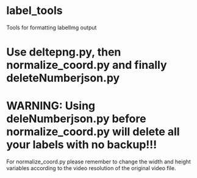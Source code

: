 # label_tools
Tools for formatting labelImg output

Use deltepng.py, then normalize_coord.py and finally deleteNumberjson.py
=======================
WARNING: Using deleNumberjson.py before normalize_coord.py will delete all your labels with no backup!!!
=======================


For normalize_coord.py please remember to change the width and height variables according to the video resolution of the original video file.

